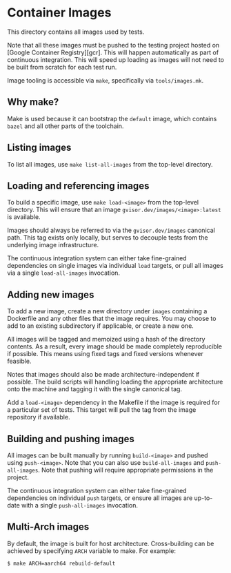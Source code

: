 # Container Images

This directory contains all images used by tests.

Note that all these images must be pushed to the testing project hosted on
[Google Container Registry][gcr]. This will happen automatically as part of
continuous integration. This will speed up loading as images will not need to be
built from scratch for each test run.

Image tooling is accessible via `make`, specifically via `tools/images.mk`.

## Why make?

Make is used because it can bootstrap the `default` image, which contains
`bazel` and all other parts of the toolchain.

## Listing images

To list all images, use `make list-all-images` from the top-level directory.

## Loading and referencing images

To build a specific image, use `make load-<image>` from the top-level directory.
This will ensure that an image `gvisor.dev/images/<image>:latest` is available.

Images should always be referred to via the `gvisor.dev/images` canonical path.
This tag exists only locally, but serves to decouple tests from the underlying
image infrastructure.

The continuous integration system can either take fine-grained dependencies on
single images via individual `load` targets, or pull all images via a single
`load-all-images` invocation.

## Adding new images

To add a new image, create a new directory under `images` containing a
Dockerfile and any other files that the image requires. You may choose to add to
an existing subdirectory if applicable, or create a new one.

All images will be tagged and memoized using a hash of the directory contents.
As a result, every image should be made completely reproducible if possible.
This means using fixed tags and fixed versions whenever feasible.

Notes that images should also be made architecture-independent if possible. The
build scripts will handling loading the appropriate architecture onto the
machine and tagging it with the single canonical tag.

Add a `load-<image>` dependency in the Makefile if the image is required for a
particular set of tests. This target will pull the tag from the image repository
if available.

## Building and pushing images

All images can be built manually by running `build-<image>` and pushed using
`push-<image>`. Note that you can also use `build-all-images` and
`push-all-images`. Note that pushing will require appropriate permissions in the
project.

The continuous integration system can either take fine-grained dependencies on
individual `push` targets, or ensure all images are up-to-date with a single
`push-all-images` invocation.

## Multi-Arch images

By default, the image is built for host architecture. Cross-building can be
achieved by specifying `ARCH` variable to make. For example:

```
$ make ARCH=aarch64 rebuild-default
```
